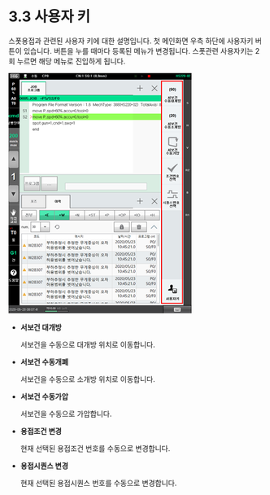 # 3.3 사용자 키

스폿용접과 관련된 사용자 키에 대한 설명입니다. 첫 메인화면 우측 하단에 사용자키 버튼이 있습니다. 버튼을 누를 때마다 등록된 메뉴가 변경됩니다. 스폿관련 사용자키는 2회 누르면 해당 메뉴로 진입하게 됩니다.

![](<../.gitbook/assets/image (33).png>)

*   **서보건 대개방**

    서보건을 수동으로 대개방 위치로 이동합니다.
*   **서보건 수동개폐**

    서보건을 수동으로 소개방 위치로 이동합니다.
*   **서보건 수동가압**

    서보건을 수동으로 가압합니다.
*   **용접조건 변경**

    현재 선택된 용접조건 번호를 수동으로 변경합니다.
*   **용접시퀀스 변경**

    현재 선택된 용접시퀀스 번호를 수동으로 변경합니다.
